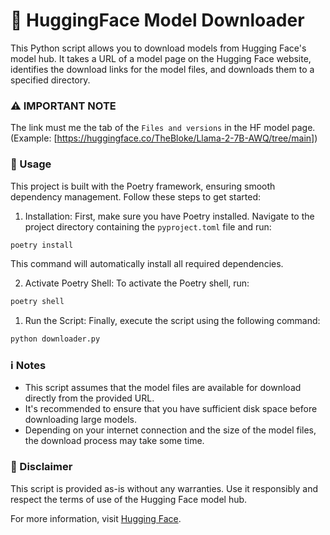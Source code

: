 # 🤗 HuggingFace Model Downloader

This Python script allows you to download models from Hugging Face's model hub. It takes a URL of a model page on the Hugging Face website, identifies the download links for the model files, and downloads them to a specified directory. 
### ⚠️ IMPORTANT NOTE
The link must me the tab of the `Files and versions` in the HF model page. (Example: [https://huggingface.co/TheBloke/Llama-2-7B-AWQ/tree/main])


### 🚀 Usage

This project is built with the Poetry framework, ensuring smooth dependency management. Follow these steps to get started:

1. Installation: First, make sure you have Poetry installed. Navigate to the project directory containing the `pyproject.toml` file and run:

```bash
poetry install
```

This command will automatically install all required dependencies.

2. Activate Poetry Shell: To activate the Poetry shell, run:

```bash
poetry shell
```

1. Run the Script: Finally, execute the script using the following command:

```bash
python downloader.py
```

### ℹ️ Notes

* This script assumes that the model files are available for download directly from the provided URL.
* It's recommended to ensure that you have sufficient disk space before downloading large models.
* Depending on your internet connection and the size of the model files, the download process may take some time.


### 📜 Disclaimer
This script is provided as-is without any warranties. Use it responsibly and respect the terms of use of the Hugging Face model hub.

For more information, visit [Hugging Face](https://huggingface.co/).